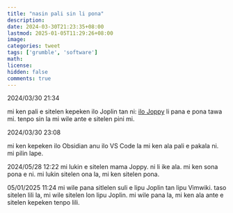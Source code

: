 ```yaml
---
title: "nasin pali sin li pona"
description: 
date: 2024-03-30T21:23:35+08:00
lastmod: 2025-01-05T11:29:26+08:00
image: 
categories: tweet
tags: ['grumble', 'software']
math: 
license: 
hidden: false
comments: true
---
```


2024/03/30 21:34

mi ken pali e sitelen kepeken ilo Joplin tan ni: [ilo Joppy](https://github.com/marph91/joppy) li pana e pona tawa mi. tenpo sin la mi wile ante e sitelen pini mi.

2024/03/30 23:08

mi ken kepeken ilo Obsidian anu ilo VS Code la mi ken ala pali e pakala ni. mi pilin lape.

2024/05/28 12:22
mi lukin e sitelen mama Joppy. ni li ike ala. mi ken sona pona e ni. mi lukin sitelen ona la, mi ken sitelen pona.

05/01/2025 11:24
mi wile pana sitlelen suli e lipu Joplin tan lipu Vimwiki. taso sitelen lili la, mi wile sitelen lon lipu Joplin. mi wile pana la, mi ken ala ante e sitelen kepeken tenpo lili.

